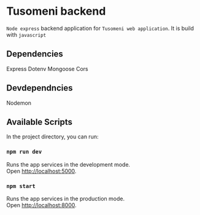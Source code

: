 # Tusomeni backend

`Node express` backend application for `Tusomeni web application`. It is build with `javascript`

## Dependencies
Express
Dotenv
Mongoose
Cors

## Devdependncies
Nodemon

## Available Scripts

In the project directory, you can run:

### `npm run dev`

Runs the app services in the development mode.\
Open [http://localhost:5000](http://localhost:5000).

### `npm start`

Runs the app services in the production mode.\
Open [http://localhost:8000](http://localhost:8000).
